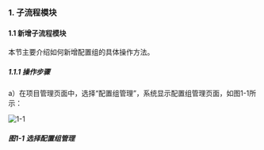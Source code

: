 ### 1. 子流程模块

#### 1.1 新增子流程模块

本节主要介绍如何新增配置组的具体操作方法。

##### 1.1.1 操作步骤

a）在项目管理页面中，选择“配置组管理”，系统显示配置组管理页面，如图1-1所示：

![1-1](https://www.feisuanyz.com/fsimage/zc-image/cz_14-01_img.png)

##### 图1-1 选择配置组管理
